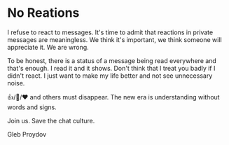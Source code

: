 # No Reations
I refuse to react to messages. It's time to admit that reactions in private messages are meaningless. We think it's important, we think someone will appreciate it. We are wrong.

To be honest, there is a status of a message being read everywhere and that's enough. I read it and it shows. Don't think that I treat you badly if I didn't react. I just want to make my life better and not see unnecessary noise.

👍/🤝/❤️ and others must disappear. The new era is understanding without words and signs.

Join us. Save the chat culture.

Gleb Proydov
